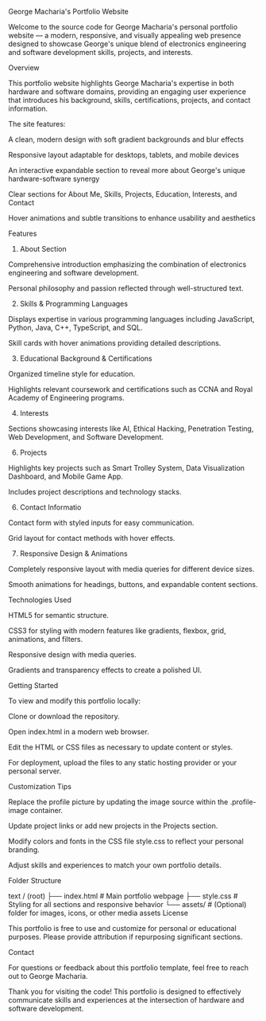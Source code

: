 George Macharia's Portfolio Website

Welcome to the source code for George Macharia's personal portfolio website — a modern, responsive, and visually appealing web presence designed to showcase George's unique blend of electronics engineering and software development skills, projects, and interests.

Overview

This portfolio website highlights George Macharia's expertise in both hardware and software domains, providing an engaging user experience that introduces his background, skills, certifications, projects, and contact information.

The site features:

A clean, modern design with soft gradient backgrounds and blur effects

Responsive layout adaptable for desktops, tablets, and mobile devices

An interactive expandable section to reveal more about George's unique hardware-software synergy

Clear sections for About Me, Skills, Projects, Education, Interests, and Contact

Hover animations and subtle transitions to enhance usability and aesthetics

Features

1. About Section
   
Comprehensive introduction emphasizing the combination of electronics engineering and software development.

Personal philosophy and passion reflected through well-structured text.

2. Skills & Programming Languages
   
Displays expertise in various programming languages including JavaScript, Python, Java, C++, TypeScript, and SQL.

Skill cards with hover animations providing detailed descriptions.

3. Educational Background & Certifications
   
Organized timeline style for education.

Highlights relevant coursework and certifications such as CCNA and Royal Academy of Engineering programs.

4. Interests
   
Sections showcasing interests like AI, Ethical Hacking, Penetration Testing, Web Development, and Software Development.

6. Projects
   
Highlights key projects such as Smart Trolley System, Data Visualization Dashboard, and Mobile Game App.

Includes project descriptions and technology stacks.

6. Contact Informatio
   
Contact form with styled inputs for easy communication.

Grid layout for contact methods with hover effects.

7. Responsive Design & Animations
   
Completely responsive layout with media queries for different device sizes.

Smooth animations for headings, buttons, and expandable content sections.

Technologies Used

HTML5 for semantic structure.

CSS3 for styling with modern features like gradients, flexbox, grid, animations, and filters.

Responsive design with media queries.

Gradients and transparency effects to create a polished UI.

Getting Started

To view and modify this portfolio locally:

Clone or download the repository.

Open index.html in a modern web browser.

Edit the HTML or CSS files as necessary to update content or styles.

For deployment, upload the files to any static hosting provider or your personal server.

Customization Tips

Replace the profile picture by updating the image source within the .profile-image container.

Update project links or add new projects in the Projects section.

Modify colors and fonts in the CSS file style.css to reflect your personal branding.

Adjust skills and experiences to match your own portfolio details.

Folder Structure

text
/ (root)
├── index.html     # Main portfolio webpage
├── style.css      # Styling for all sections and responsive behavior
└── assets/        # (Optional) folder for images, icons, or other media assets
License

This portfolio is free to use and customize for personal or educational purposes. Please provide attribution if repurposing significant sections.

Contact

For questions or feedback about this portfolio template, feel free to reach out to George Macharia.

Thank you for visiting the code! This portfolio is designed to effectively communicate skills and experiences at the intersection of hardware and software development.
